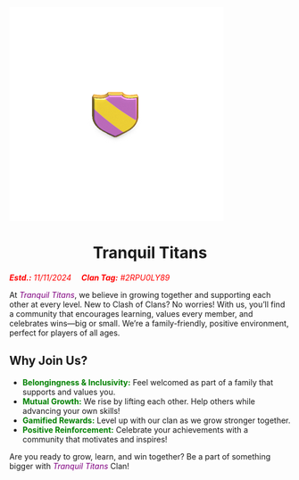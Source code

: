 <!DOCTYPE html>
<html>
	<head>
		<title> Tranquil Titans </title>
		<link rel="stylesheet" href="style.css">
</head>
	<body>
		<div class="container">
		<audio autoplay>
  <source src="birds.mp3" type="audio/mpeg">
Your browser does not support the audio element.
        </audio>
        </div>
		<img src="shield.png" alt="Clan Shield Image" align="center";>
		<div class="container">
		<h1 style="text-align : center;">Tranquil Titans</h1>
		</div>
		<div class="container">
		<em style="color:red;"><b>Estd.:</b> 11/11/2024&emsp;</em>
		<em style="color:red;"><b>Clan Tag:</b> #2RPU0LY89</em> <br>
			</div>
			<div class="container">
			<p>At <em style="color:purple;">Tranquil Titans</em>, we believe in growing together and supporting each other at every level. New to Clash of Clans? No worries! With us, you’ll find a community that encourages learning, values every member, and celebrates wins—big or small. We’re a family-friendly, positive environment, perfect for players of all ages.</p>
			</div>
			<div class="container">
			<h2><b>Why Join Us?</b></h2>
			<ul>
				<li><b style="color:green;">Belongingness & Inclusivity:</b> Feel welcomed as part of a family that supports and values you.</li>
				<li><b style="color:green;">Mutual Growth:</b> We rise by lifting each other. Help others while advancing your own skills!</li>
				<li><b style="color:green;">Gamified Rewards:</b> Level up with our clan as we grow stronger together.</li>
				<li><b style="color:green;">Positive Reinforcement:</b> Celebrate your achievements with a community that motivates and inspires!</li>
			</ul>
			</div>
			<div class="container">
				<p>Are you ready to grow, learn, and win together? Be a part of something bigger with <em style="color:purple;">Tranquil Titans</em> Clan!</p><br>
					</div>
</body>
</html>
